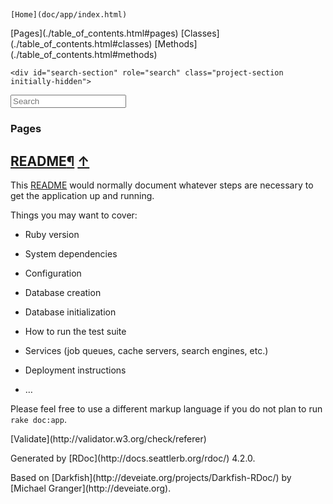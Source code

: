 <html>
<head>
<meta charset="utf-8">

<title>README - Rails Application Documentation</title>

<script type="text/javascript">
  var rdoc_rel_prefix = "./";
</script>

<script src="./js/jquery.js"></script>
<script src="./js/darkfish.js"></script>

<link href="./css/fonts.css" rel="stylesheet">
<link href="./css/rdoc.css" rel="stylesheet">

<body id="top" role="document" class="file">
<nav role="navigation">
  <div id="project-navigation">
    <div id="home-section" role="region" title="Quick navigation" class="nav-section">

## 
    [Home](doc/app/index.html)

  <div id="table-of-contents-navigation">
    [Pages](./table_of_contents.html#pages)
    [Classes](./table_of_contents.html#classes)
    [Methods](./table_of_contents.html#methods)
  </div>
</div>

    <div id="search-section" role="search" class="project-section initially-hidden">
  <form action="#" method="get" accept-charset="utf-8">
    <div id="search-field-wrapper">
      <input id="search-field" role="combobox" aria-label="Search"
             aria-autocomplete="list" aria-controls="search-results"
             type="text" name="search" placeholder="Search" spellcheck="false"
             title="Type to search, Up and Down to navigate, Enter to load">
    </div>

  </form>
</div>

  </div>

  <div id="project-metadata">
    <div id="fileindex-section" class="nav-section">

### Pages

</div>

  </div>
</nav>

<main role="main" aria-label="Page README.rdoc">

## [README](README_rdoc.html)<span>[&para;](#label-README) [&uarr;](#top)</span>

This [README](README_rdoc.html) would normally document whatever
steps are necessary to get the application up and running.

Things you may want to cover:

*   Ruby version

*   System dependencies

*   Configuration

*   Database creation

*   Database initialization

*   How to run the test suite

*   Services (job queues, cache servers, search engines, etc.)

*   Deployment instructions

*   …

Please feel free to use a different markup language if you do not plan to
run `rake doc:app`.

</main>

<footer id="validator-badges" role="contentinfo">
  <p>[Validate](http://validator.w3.org/check/referer)
  <p>Generated by [RDoc](http://docs.seattlerb.org/rdoc/) 4.2.0.
  <p>Based on [Darkfish](http://deveiate.org/projects/Darkfish-RDoc/) by [Michael Granger](http://deveiate.org).
</footer>

